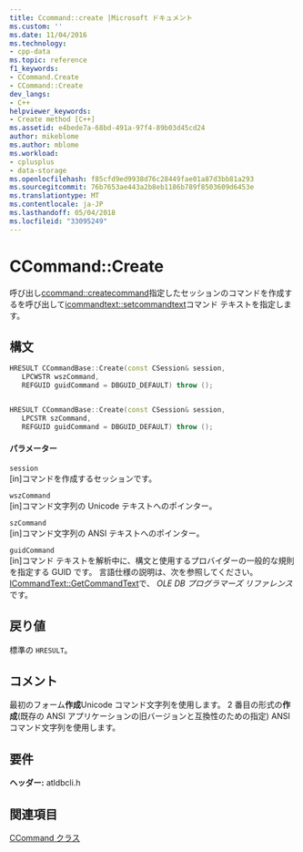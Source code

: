 ```yaml
---
title: Ccommand::create |Microsoft ドキュメント
ms.custom: ''
ms.date: 11/04/2016
ms.technology:
- cpp-data
ms.topic: reference
f1_keywords:
- CCommand.Create
- CCommand::Create
dev_langs:
- C++
helpviewer_keywords:
- Create method [C++]
ms.assetid: e4bede7a-68bd-491a-97f4-89b03d45cd24
author: mikeblome
ms.author: mblome
ms.workload:
- cplusplus
- data-storage
ms.openlocfilehash: f85cfd9ed9938d76c28449fae01a87d3bb81a293
ms.sourcegitcommit: 76b7653ae443a2b8eb1186b789f8503609d6453e
ms.translationtype: MT
ms.contentlocale: ja-JP
ms.lasthandoff: 05/04/2018
ms.locfileid: "33095249"
---
```

# <a name="ccommandcreate"></a>CCommand::Create
呼び出し[ccommand::createcommand](../../data/oledb/ccommand-createcommand.md)指定したセッションのコマンドを作成するを呼び出して[icommandtext::setcommandtext](https://msdn.microsoft.com/en-us/library/ms709825.aspx)コマンド テキストを指定します。  
  
## <a name="syntax"></a>構文  
  
```cpp
HRESULT CCommandBase::Create(const CSession& session,   
   LPCWSTR wszCommand,   
   REFGUID guidCommand = DBGUID_DEFAULT) throw ();  


HRESULT CCommandBase::Create(const CSession& session,   
   LPCSTR szCommand,   
   REFGUID guidCommand = DBGUID_DEFAULT) throw ();  
```  
  
#### <a name="parameters"></a>パラメーター  
 `session`  
 [in]コマンドを作成するセッションです。  
  
 `wszCommand`  
 [in]コマンド文字列の Unicode テキストへのポインター。  
  
 `szCommand`  
 [in]コマンド文字列の ANSI テキストへのポインター。  
  
 `guidCommand`  
 [in]コマンド テキストを解析中に、構文と使用するプロバイダーの一般的な規則を指定する GUID です。 言語仕様の説明は、次を参照してください。 [ICommandText::GetCommandText](https://msdn.microsoft.com/en-us/library/ms709825.aspx)で、 *OLE DB プログラマーズ リファレンス*です。  
  
## <a name="return-value"></a>戻り値  
 標準の `HRESULT`。  
  
## <a name="remarks"></a>コメント  
 最初のフォーム**作成**Unicode コマンド文字列を使用します。 2 番目の形式の**作成**(既存の ANSI アプリケーションの旧バージョンと互換性のための指定) ANSI コマンド文字列を使用します。  
  
## <a name="requirements"></a>要件  
 **ヘッダー:** atldbcli.h  
  
## <a name="see-also"></a>関連項目  
 [CCommand クラス](../../data/oledb/ccommand-class.md)